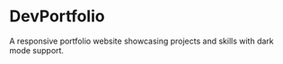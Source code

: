 # DevPortfolio
A responsive portfolio website showcasing projects and skills with dark mode support.

